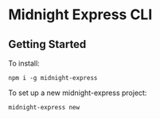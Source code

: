 # Midnight Express CLI

## Getting Started

To install:

`npm i -g midnight-express`

To set up a new midnight-express project:

`midnight-express new`
